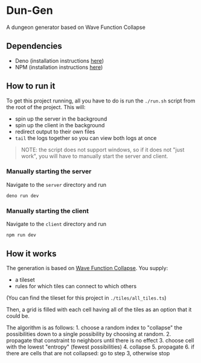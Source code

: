 # Dun-Gen
A dungeon generator based on Wave Function Collapse

## Dependencies
* Deno (installation instructions [here](https://docs.deno.com/runtime/getting_started/installation/))
* NPM (installation instructions [here](https://docs.npmjs.com/downloading-and-installing-node-js-and-npm))

## How to run it
To get this project running, all you have to do is run the `./run.sh` script from
the root of the project.
This will:
* spin up the server in the background
* spin up the client in the background
* redirect output to their own files
* `tail` the logs together so you can view both logs at once

> NOTE: the script does not support windows, so if it does not "just work", you will have to manually start the server and client.

### Manually starting the server
Navigate to the `server` directory and run 
```
deno run dev
```

### Manually starting the client
Navigate to the `client` directory and run
```
npm run dev
```

## How it works
The generation is based on [Wave Function Collapse](https://github.com/mxgmn/WaveFunctionCollapse/tree/master).
You supply:
* a tileset
* rules for which tiles can connect to which others


(You can find the tileset for this project in `./tiles/all_tiles.ts`)

Then, a grid is filled with each cell having all of the tiles as an option that it could be.

The algorithm is as follows:
    1. choose a random index to "collapse" the possibilities down to a single possibility by choosing at random.
    2. propagate that constraint to neighbors until there is no effect
    3. choose cell with the lowest "entropy" (fewest possibilities)
    4. collapse
    5. propagate
    6. if there are cells that are not collapsed: go to step 3, otherwise stop



